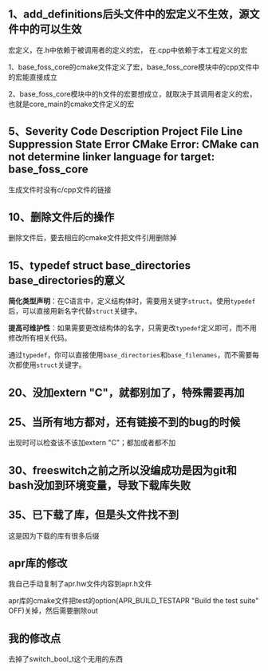 ## 1、add_definitions后头文件中的宏定义不生效，源文件中的可以生效

宏定义，在.h中依赖于被调用者的定义的宏， 在.cpp中依赖于本工程定义的宏

1、base_foss_core的cmake文件定义了宏，base_foss_core模块中的cpp文件中的宏能直接成立

2、base_foss_core模块中的h文件的宏要想成立，就取决于其调用者定义的宏，也就是core_main的cmake文件定义的宏

## 5、Severity Code Description Project File Line Suppression State Error CMake Error: CMake can not determine linker language for target: base_foss_core

生成文件时没有c/cpp文件的链接

## 10、删除文件后的操作

删除文件后，要去相应的cmake文件把文件引用删除掉

## 15、typedef struct base_directories base_directories的意义

**简化类型声明**：在C语言中，定义结构体时，需要用关键字`struct`。使用`typedef`后，可以直接用新名字代替`struct`关键字。

**提高可维护性**：如果需要更改结构体的名字，只需更改`typedef`定义即可，而不用修改所有相关代码。

通过`typedef`，你可以直接使用`base_directories`和`base_filenames`，而不需要每次都使用`struct`关键字。



## 20、没加extern "C"，就都别加了，特殊需要再加



## 25、当所有地方都对，还有链接不到的bug的时候

出现时可以检查该不该加extern "C"；都加或者都不加

## 30、freeswitch之前之所以没编成功是因为git和bash没加到环境变量，导致下载库失败

## 35、已下载了库，但是头文件找不到

这是因为下载的库有很多后缀


## apr库的修改

我自己手动复制了apr.hw文件内容到apr.h文件

apr库的cmake文件把test的option(APR_BUILD_TESTAPR "Build the test suite" OFF)关掉，然后需要删除out



## 我的修改点

去掉了switch_bool_t这个无用的东西

